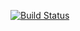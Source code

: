 [![Build Status](https://travis-ci.org/sunyuyangg555/sunyuyangg555.github.io.svg?branch=master)](https://travis-ci.org/sunyuyangg555/sunyuyangg555.github.io)